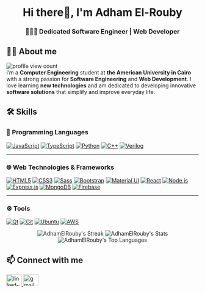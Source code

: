 <h1 align="center">Hi there👋, I'm Adham El-Rouby</h1>
<h3 align="center">🧑🏻‍💻 Dedicated Software Engineer | Web Developer</h3>

## 🙋‍♂️ About me

![profile view count](https://komarev.com/ghpvc/?username=AdhamElRouby)
<br/>
I’m a **Computer Engineering** student at **the American University in Cairo** with a strong passion for **Software Engineering** and **Web Development**. I love learning **new technologies** and am dedicated to developing innovative **software solutions** that simplify and improve everyday life.

## 🛠️ Skills

### 🧠 Programming Languages  
[![JavaScript](https://img.shields.io/badge/js-black?style=for-the-badge&logo=javascript)](https://github.com/AdhamElRouby)
[![TypeScript](https://img.shields.io/badge/ts-black?style=for-the-badge&logo=typescript)](https://github.com/AdhamElRouby)
[![Python](https://img.shields.io/badge/python-black?style=for-the-badge&logo=python)](https://github.com/AdhamElRouby)
[![C++](https://img.shields.io/badge/c++-black?style=for-the-badge&logo=c%2B%2B)](https://github.com/AdhamElRouby)
[![Verilog](https://img.shields.io/badge/verilog-black?style=for-the-badge)](https://github.com/AdhamElRouby)

---

### 🌐 Web Technologies & Frameworks  
[![HTML5](https://img.shields.io/badge/html5-black?style=for-the-badge&logo=html5)](https://github.com/AdhamElRouby)
[![CSS3](https://img.shields.io/badge/css3-black?style=for-the-badge&logo=css3)](https://github.com/AdhamElRouby)
[![Sass](https://img.shields.io/badge/sass-black?style=for-the-badge&logo=sass)](https://github.com/AdhamElRouby)
[![Bootstrap](https://img.shields.io/badge/bootstrap-black?style=for-the-badge&logo=bootstrap)](https://github.com/AdhamElRouby)
[![Material UI](https://img.shields.io/badge/mui-black?style=for-the-badge&logo=mui)](https://github.com/AdhamElRouby)
[![React](https://img.shields.io/badge/react-black?style=for-the-badge&logo=react)](https://github.com/AdhamElRouby)
[![Node.js](https://img.shields.io/badge/node.js-black?style=for-the-badge&logo=node.js)](https://github.com/AdhamElRouby)
[![Express.js](https://img.shields.io/badge/express.js-black?style=for-the-badge&logo=express)](https://github.com/AdhamElRouby)
[![MongoDB](https://img.shields.io/badge/mongodb-black?style=for-the-badge&logo=mongodb)](https://github.com/AdhamElRouby)
[![Firebase](https://img.shields.io/badge/firebase-black?style=for-the-badge&logo=firebase)](https://github.com/AdhamElRouby)

---

### ⚙️ Tools  
[![Qt](https://img.shields.io/badge/qt-black?style=for-the-badge&logo=qt)](https://github.com/AdhamElRouby)
[![Git](https://img.shields.io/badge/git-black?style=for-the-badge&logo=git)](https://github.com/AdhamElRouby)
[![Ubuntu](https://img.shields.io/badge/ubuntu-black?style=for-the-badge&logo=ubuntu)](https://github.com/AdhamElRouby)
[![AWS](https://img.shields.io/badge/aws-black?style=for-the-badge&logo=amazon-aws)](https://github.com/AdhamElRouby)


<!-- profile trophy -->

<div align="center">
  <img src="https://github-readme-streak-stats.herokuapp.com/?user=AdhamElRouby&theme=tokyonight&hide_border=true" alt="AdhamElRouby's Streak" />
  <img src="https://github-readme-stats.vercel.app/api?username=AdhamElRouby&theme=tokyonight&show_icons=true&hide_border=true&count_private=true" alt="AdhamElRouby's Stats" />
  <img src="https://github-readme-stats.vercel.app/api/top-langs/?username=AdhamElRouby&theme=tokyonight&show_icons=true&hide_border=true&layout=compact" alt="AdhamElRouby's Top Languages" />
</div>

## 📫 Connect with me
<div>
 <a href="https://www.linkedin.com/in/adham-el-rouby-332342326/">
    <img src="https://raw.githubusercontent.com/rahuldkjain/github-profile-readme-generator/master/src/images/icons/Social/linked-in-alt.svg" alt="linked-in" height="30" width="40" />
  </a>
  <a href="mailto:adhamelrouby@aucegypt.edu">
    <img src="https://mailmeteor.com/logos/assets/PNG/Gmail_Logo_512px.png" height="30" width="40" alt="gmail"/>
  </a>
</div>

